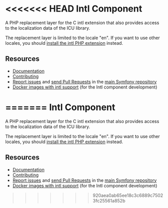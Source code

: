<<<<<<< HEAD
Intl Component
=============

A PHP replacement layer for the C intl extension that also provides access to
the localization data of the ICU library.

The replacement layer is limited to the locale "en". If you want to use other
locales, you should [install the intl PHP extension][0] instead.

Resources
---------

  * [Documentation](https://symfony.com/doc/current/components/intl.html)
  * [Contributing](https://symfony.com/doc/current/contributing/index.html)
  * [Report issues](https://github.com/symfony/symfony/issues) and
    [send Pull Requests](https://github.com/symfony/symfony/pulls)
    in the [main Symfony repository](https://github.com/symfony/symfony)
  * [Docker images with intl support](https://hub.docker.com/r/jakzal/php-intl)
    (for the Intl component development)

[0]: http://www.php.net/manual/en/intl.setup.php
=======
Intl Component
=============

A PHP replacement layer for the C intl extension that also provides access to
the localization data of the ICU library.

The replacement layer is limited to the locale "en". If you want to use other
locales, you should [install the intl PHP extension][0] instead.

Resources
---------

  * [Documentation](https://symfony.com/doc/current/components/intl.html)
  * [Contributing](https://symfony.com/doc/current/contributing/index.html)
  * [Report issues](https://github.com/symfony/symfony/issues) and
    [send Pull Requests](https://github.com/symfony/symfony/pulls)
    in the [main Symfony repository](https://github.com/symfony/symfony)
  * [Docker images with intl support](https://hub.docker.com/r/jakzal/php-intl)
    (for the Intl component development)

[0]: http://www.php.net/manual/en/intl.setup.php
>>>>>>> 920aea0ab65ee18c3c6889c75023fc25561a852b

